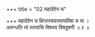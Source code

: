 +++
title = "02 महादेवेन च"

+++
महादेवेन च क्षिप्तस्यघस्याघविषा च या ।  
अरुन्धति त्वं तस्यासि विषस्य विषदूषणी ॥ २ ॥